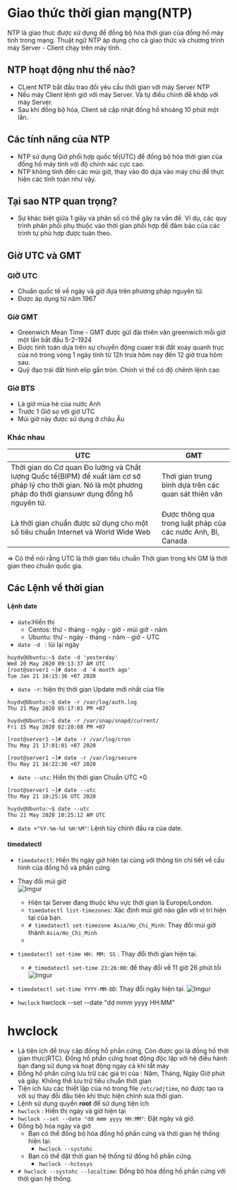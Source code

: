 #  Giao thức thời gian mạng(NTP)
NTP là giao thưc được sử dụng để đồng bộ hóa thời gian của đồng hồ máy tính trong mạng. Thuật ngữ NTP áp dụng cho cả giao thức và chương trình máy Server - Client chạy trên máy tính.

## NTP hoạt động như thế nào?
* CLient NTP bắt đầu trao đổi yêu cầu thời gian với máy Server NTP 
* Nếu máy Client lệnh giờ với máy Server. Và tự điều chỉnh để khớp với máy Server.
* Sau khi đồng bộ hóa, Client sẽ cập nhật đồng hồ khoảng 10 phút một lần. 

## Các tính năng của NTP
* NTP sử dụng Giờ phối hợp quốc tế(UTC) để đồng bộ hóa thời gian của đồng hồ máy tính với độ chính xác cực cao.
* NTP không tính đến các múi giờ, thay vào đó dựa vào máy chủ để thực hiện các tính toán như vậy.

## Tại sao NTP quan trọng?
* Sự khác biệt giữa 1 giây và phân số có thể gây ra vấn đề. Ví dụ, các quy trình phân phối phụ thuộc vào thời gian phối hợp để đảm bảo của các trình tự phù hợp được tuân theo.

## Giờ UTC và GMT
### GIỜ UTC
* Chuẩn quốc tế về ngày và giờ dựa trên phương pháp nguyên tử.
* Được áp dụng từ năm 1967
### Giờ GMT
* Greenwich Mean Time - GMT được gửi đài thiên văn greenwich mỗi giờ một lần bắt đầu 5-2-1924
* Được tính toán dựa trên sự chuyển động cuaer trái đất xoay quanh trục của nó trong vòng 1 ngày tính từ 12h trưa hôm nay đến 12 giờ trưa hôm sau.
* Quỹ đạo trái đất hình elip gần tròn. Chính vì thế có độ chênh lệnh cao
### Giờ BTS 
* Là giờ mùa hè của nước Anh
* Trước 1 Giờ so với giờ UTC
* Múi giờ này được sử dụng ở châu Âu
### Khác nhau
|UTC|GMT|
|-|-|
|Thời gian do Cơ quan Đo lường và Chất lượng Quốc tế(BIPM) đề xuất làm cơ sở pháp lý cho thời gian. Nó là một phương pháp đo thời giansuwr dụng đồng hồ nguyên tử.|Thơi gian trung bình dựa trên các quan sát thiên văn|
|Là thời gian chuẩn được sử dụng cho một số tiêu chuẩn  Internet và World Wide Web |Được thông qua trong luật pháp của các nước Anh, Bỉ, Canada |

=> Có thể nói rằng UTC là thời gian tiêu chuẩn Thời gian trong khi GM là thời gian theo chuẩn quốc gia.
## Các Lệnh về thời gian
#### Lệnh date
* `date`:Hiển thị 
    * Centos: thứ - tháng - ngày - giờ - múi giờ - năm
    * Ubuntu: thứ - ngày - tháng - năm - giờ  - UTC
* `date -d ` : lùi lại ngày
```
huydv@Ubuntu:~$ date -d 'yesterday'
Wed 20 May 2020 09:13:37 AM UTC
[root@server1 ~]# date -d '4 month ago'
Tue Jan 21 16:15:36 +07 2020
```

* `date -r`: hiện thị thời gian Update mới nhất của file
```
huydv@Ubuntu:~$ date -r /var/log/auth.log
Thu 21 May 2020 05:17:01 PM +07

huydv@Ubuntu:~$ date -r /var/snap/snapd/current/
Fri 15 May 2020 02:28:08 PM +07

[root@server1 ~]# date -r /var/log/cron
Thu May 21 17:01:01 +07 2020

[root@server1 ~]# date -r /var/log/secure
Thu May 21 16:22:36 +07 2020
```
* `date --utc`: Hiển thị thời gian Chuẩn UTC +0
```
[root@server1 ~]# date --utc
Thu May 21 10:25:16 UTC 2020

huydv@Ubuntu:~$ date --utc
Thu 21 May 2020 10:25:12 AM UTC
```
* `date +"%Y-%m-%d %H:%M"`: Lệnh tùy chỉnh đầu ra của date.

#### timedatectl
* `timedatectl`: Hiển thị ngày giờ hiện tại cùng với thông tin chi tiết về cấu hình của đồng hồ và phần cứng
* Thay đổi múi giờ<br>![Imgur](https://i.imgur.com/Xy0IXkB.png)
    * Hiện tại Server  đang thuộc khu vực thời gian là Europe/London.
    * `timedatectl list-timezones`: Xác định múi giờ nào gần với vị trí hiện tại của bạn.
    * `# timedatectl set-timezone Asia/Ho_Chi_Minh`: Thay đổi múi giờ thành `Asia/Ho_Chi_Minh`
    * 

* `timedatectl set-time HH: MM: SS` : Thay đổi thời gian hiện tại.
    * `# timedatectl set-time 23:26:00`: để thay đổi về 11 giờ 26 phút tối
    ![Imgur](https://i.imgur.com/TPkCMxg.png)
* `timedatectl set-time YYYY-MM-DD`: Thay đổi ngày hiện tại.
![Imgur](https://i.imgur.com/qi03Pn3.png)
* `hwclock`
hwclock --set --date "dd mmm yyyy HH:MM"

# hwclock 
* Là tiện ích để truy cập đồng hồ phần cứng, Còn được gọi là đồng hồ thời gian thực(RTC). Đồng hồ phần cứng hoạt động độc lập với hệ điều hành bạn đang sử dụng và hoạt động ngay cả khi tắt máy
* Đồng hồ phần cứng lưu trữ các giá trị của : Năm, Tháng, Ngày Giờ phút và giây. Không thể lưu trữ tiêu chuẩn thời gian 
* Tiện ích lưu các thiết lập của nó trong file `/etc/adjtime`, nó được tạo ra với sự thay đổi đầu tiên khi thực hiện chỉnh sưa thời gian.
* Lệnh sử dụng quyền **root** để sử dụng tiện ích
* `hwclock` : Hiển thị ngày và giờ hiện tại
* `hwclock --set --date "dd mmm yyyy HH:MM"`: Đặt ngày và giờ.
* Đồng bộ hóa ngày và giờ
    * Bạn có thể đồng bộ hóa đồng hồ phần cứng và thời gian hệ thống hiện tại.
        * `hwclock --systohc` 
    * Bạn có thể đặt thời gian hệ thống từ đồng hồ phần cứng.
        * `hwclock --hctosys`
* `# hwclock --systohc --localtime`: Đồng bộ hóa đồng hồ phần cứng với thời gian hệ thống.